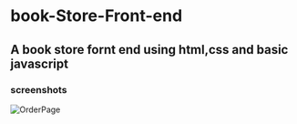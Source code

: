 # book-Store-Front-end
## A book store fornt end using html,css and basic javascript

### screenshots

![OrderPage](https://github.com/K-DeepakSingh/book-Store-Front-end/blob/main/Screenshot_20230118_013118.png)
